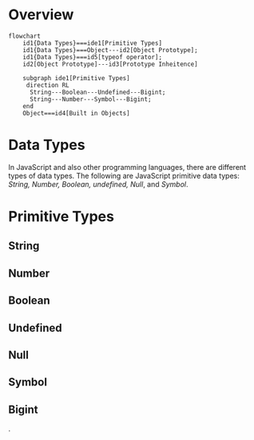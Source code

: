 # Overview
```mermaid
flowchart 
    id1{Data Types}===ide1[Primitive Types]
    id1{Data Types}===Object---id2[Object Prototype];
    id1{Data Types}===id5[typeof operator];
    id2[Object Prototype]---id3[Prototype Inheitence]
    
    subgraph ide1[Primitive Types]
     direction RL
      String---Boolean---Undefined---Bigint;
      String---Number---Symbol---Bigint;
    end
    Object===id4[Built in Objects]

```

# **Data Types**
In JavaScript and also other programming languages, there are different types of data types. The following are JavaScript primitive data types: _String, Number, Boolean, undefined, Null_, and _Symbol_.
# Primitive Types
## String
## Number
## Boolean
## Undefined
## Null
## Symbol
## Bigint

.